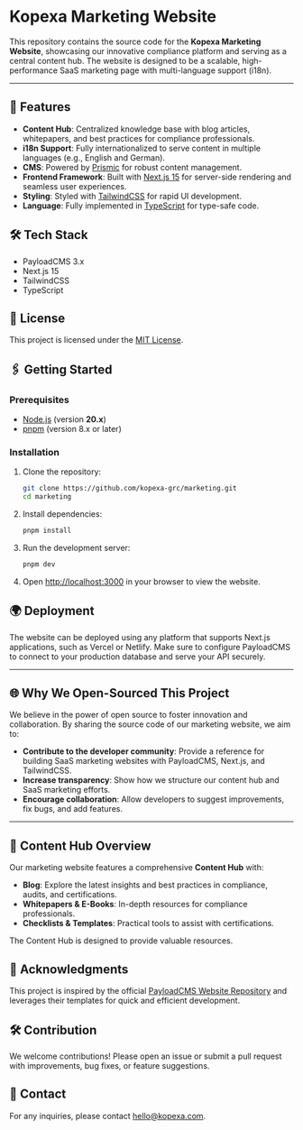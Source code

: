 # Kopexa Marketing Website

This repository contains the source code for the **Kopexa Marketing Website**, showcasing our innovative compliance platform and serving as a central content hub. The website is designed to be a scalable, high-performance SaaS marketing page with multi-language support (i18n).

---

## 🚀 Features

- **Content Hub**: Centralized knowledge base with blog articles, whitepapers, and best practices for compliance professionals.
- **i18n Support**: Fully internationalized to serve content in multiple languages (e.g., English and German).
- **CMS**: Powered by [Prismic](https://prismic.io/) for robust content management.
- **Frontend Framework**: Built with [Next.js 15](https://nextjs.org/) for server-side rendering and seamless user experiences.
- **Styling**: Styled with [TailwindCSS](https://tailwindcss.com/) for rapid UI development.
- **Language**: Fully implemented in [TypeScript](https://www.typescriptlang.org/) for type-safe code.

## 🛠️ Tech Stack

- PayloadCMS 3.x
- Next.js 15
- TailwindCSS
- TypeScript

## 📜 License

This project is licensed under the [MIT License](./LICENSE).

## 🖇️ Getting Started

### Prerequisites

- [Node.js](https://nodejs.org/) (version **20.x**)
- [pnpm](https://pnpm.io/) (version 8.x or later)

### Installation

1. Clone the repository:

   ```bash
   git clone https://github.com/kopexa-grc/marketing.git
   cd marketing
   ```

2. Install dependencies:

   ```bash
   pnpm install
   ```

3. Run the development server:

   ```bash
   pnpm dev
   ```

4. Open [http://localhost:3000](http://localhost:3000) in your browser to view the website.

## 🌍 Deployment

The website can be deployed using any platform that supports Next.js applications, such as Vercel or Netlify. Make sure to configure PayloadCMS to connect to your production database and serve your API securely.

---

## 🌐 Why We Open-Sourced This Project

We believe in the power of open source to foster innovation and collaboration. By sharing the source code of our marketing website, we aim to:

- **Contribute to the developer community**: Provide a reference for building SaaS marketing websites with PayloadCMS, Next.js, and TailwindCSS.
- **Increase transparency**: Show how we structure our content hub and SaaS marketing efforts.
- **Encourage collaboration**: Allow developers to suggest improvements, fix bugs, and add features.

---

## 📖 Content Hub Overview

Our marketing website features a comprehensive **Content Hub** with:

- **Blog**: Explore the latest insights and best practices in compliance, audits, and certifications.
- **Whitepapers & E-Books**: In-depth resources for compliance professionals.
- **Checklists & Templates**: Practical tools to assist with certifications.

The Content Hub is designed to provide valuable resources.

## 🤝 Acknowledgments

This project is inspired by the official [PayloadCMS Website Repository](https://github.com/payloadcms/website) and leverages their templates for quick and efficient development.

## 🛠️ Contribution

We welcome contributions! Please open an issue or submit a pull request with improvements, bug fixes, or feature suggestions.

## 📧 Contact

For any inquiries, please contact [hello@kopexa.com](mailto:hello@kopexa.com).
